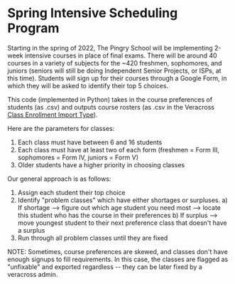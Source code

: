 # Spring Intensive Scheduling Program

Starting in the spring of 2022, The Pingry School will be implementing 2-week intensive courses in place of final exams.
There will be around 40 courses in a variety of subjects for the ~420 freshmen, sophomores, and juniors (seniors will still
be doing Independent Senior Projects, or ISPs, at this time). Students will sign up for their courses through a Google Form,
in which they will be asked to identify their top 5 choices.

This code (implemented in Python) takes in the course preferences of students (as .csv) and outputs course rosters (as .csv in the Veracross
[Class Enrollment Import Type](https://learn.veracross.com/docs/class-enrollment-import-type#uploading-the-data "Class Enrollment Import Type")).

Here are the parameters for classes:
1) Each class must have between 6 and 16 students
2) Each class must have at least two of each form (freshmen = Form III, sophomores = Form IV, juniors = Form V)
3) Older students have a higher priority in choosing classes

Our general approach is as follows:
1) Assign each student their top choice
2) Identify "problem classes" which have either shortages or surpluses.
  a) If shortage --> figure out which age student you need most --> locate this student who has the course in their preferences
  b) If surplus --> move youngest student to their next preference class that doesn't have a surplus
3) Run through all problem classes until they are fixed

NOTE: Sometimes, course preferences are skewed, and classes don't have enough signups to fill requirements. In this case, the classes are flagged
as "unfixable" and exported regardless -- they can be later fixed by a veracross admin.
